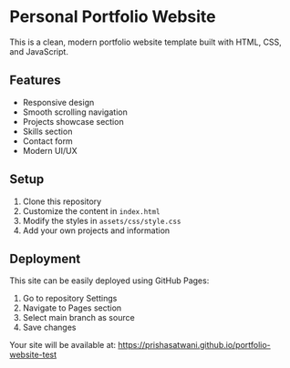 # Personal Portfolio Website

This is a clean, modern portfolio website template built with HTML, CSS, and JavaScript.

## Features

- Responsive design
- Smooth scrolling navigation
- Projects showcase section
- Skills section
- Contact form
- Modern UI/UX

## Setup

1. Clone this repository
2. Customize the content in `index.html`
3. Modify the styles in `assets/css/style.css`
4. Add your own projects and information

## Deployment

This site can be easily deployed using GitHub Pages:

1. Go to repository Settings
2. Navigate to Pages section
3. Select main branch as source
4. Save changes

Your site will be available at: https://prishasatwani.github.io/portfolio-website-test